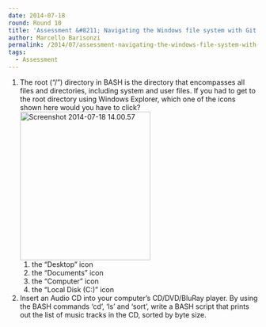 ```yaml
---
date: 2014-07-18
round: Round 10
title: 'Assessment &#8211; Navigating the Windows file system with Git Bash'
author: Marcello Barisonzi
permalink: /2014/07/assessment-navigating-the-windows-file-system-with-git-bash/
tags:
  - Assessment
---
```

1.  The root (&#8220;/&#8221;) directory in BASH is the directory that encompasses all files and directories, including system and user files. If you had to get to the root directory using Windows Explorer, which one of the icons shown here would you have to click?[<img class="alignnone size-medium wp-image-8113" alt="Screenshot 2014-07-18 14.00.57" src="http://files.software-carpentry.org/training-course/2014/07/Screenshot-2014-07-18-14.00.571-263x300.png" width="263" height="300" />][1] 
    1.  the &#8220;Desktop&#8221; icon
    2.  the &#8220;Documents&#8221; icon
    3.  the &#8220;Computer&#8221; icon
    4.  the &#8220;Local Disk (C:)&#8221; icon
2.  Insert an Audio CD into your computer&#8217;s CD/DVD/BluRay player. By using the BASH commands &#8216;cd&#8217;, &#8216;ls&#8217; and &#8216;sort&#8217;, write a BASH script that prints out the list of music tracks in the CD, sorted by byte size.

 [1]: http://files.software-carpentry.org/training-course/2014/07/Screenshot-2014-07-18-14.00.571.png
